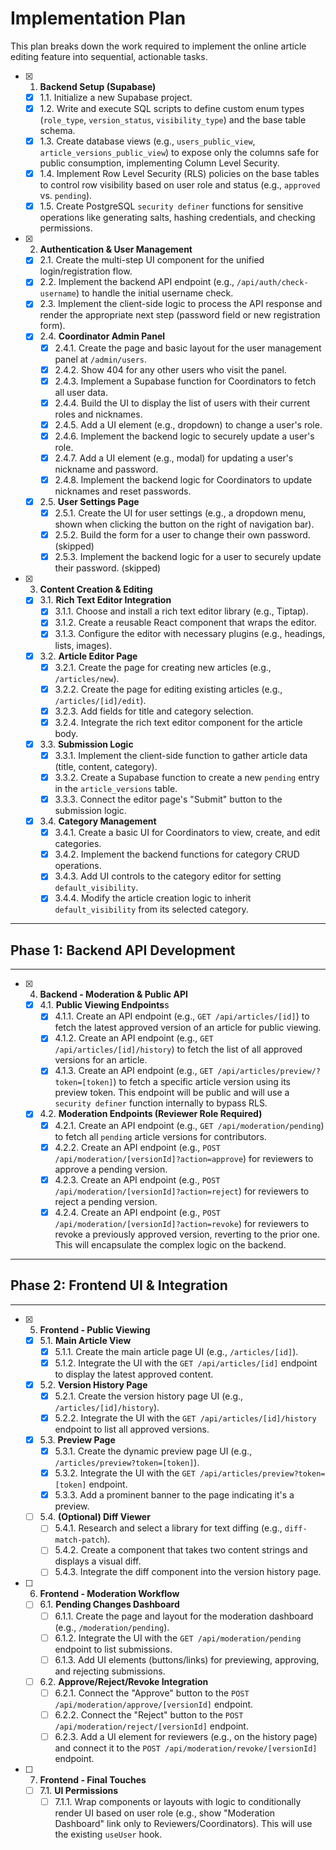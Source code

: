 # Implementation Plan

This plan breaks down the work required to implement the online article editing feature into sequential, actionable tasks.

- [x] 1. **Backend Setup (Supabase)**
  - [x] 1.1. Initialize a new Supabase project.
  - [x] 1.2. Write and execute SQL scripts to define custom enum types (`role_type`, `version_status`, `visibility_type`) and the base table schema.
  - [x] 1.3. Create database views (e.g., `users_public_view`, `article_versions_public_view`) to expose only the columns safe for public consumption, implementing Column Level Security.
  - [x] 1.4. Implement Row Level Security (RLS) policies on the base tables to control row visibility based on user role and status (e.g., `approved` vs. `pending`).
  - [x] 1.5. Create PostgreSQL `security definer` functions for sensitive operations like generating salts, hashing credentials, and checking permissions.

- [x] 2. **Authentication & User Management**
  - [x] 2.1. Create the multi-step UI component for the unified login/registration flow.
  - [x] 2.2. Implement the backend API endpoint (e.g., `/api/auth/check-username`) to handle the initial username check.
  - [x] 2.3. Implement the client-side logic to process the API response and render the appropriate next step (password field or new registration form).
  - [x] 2.4. **Coordinator Admin Panel**
    - [x] 2.4.1. Create the page and basic layout for the user management panel at `/admin/users`.
    - [x] 2.4.2. Show 404 for any other users who visit the panel.
    - [x] 2.4.3. Implement a Supabase function for Coordinators to fetch all user data.
    - [x] 2.4.4. Build the UI to display the list of users with their current roles and nicknames.
    - [x] 2.4.5. Add a UI element (e.g., dropdown) to change a user's role.
    - [x] 2.4.6. Implement the backend logic to securely update a user's role.
    - [x] 2.4.7. Add a UI element (e.g., modal) for updating a user's nickname and password.
    - [x] 2.4.8. Implement the backend logic for Coordinators to update nicknames and reset passwords.
  - [x] 2.5. **User Settings Page**
    - [x] 2.5.1. Create the UI for user settings (e.g., a dropdown menu, shown when clicking the button on the right of navigation bar).
    - [x] 2.5.2. Build the form for a user to change their own password. (skipped)
    - [x] 2.5.3. Implement the backend logic for a user to securely update their password. (skipped)

- [x] 3. **Content Creation & Editing**
  - [x] 3.1. **Rich Text Editor Integration**
    - [x] 3.1.1. Choose and install a rich text editor library (e.g., Tiptap).
    - [x] 3.1.2. Create a reusable React component that wraps the editor.
    - [x] 3.1.3. Configure the editor with necessary plugins (e.g., headings, lists, images).
  - [x] 3.2. **Article Editor Page**
    - [x] 3.2.1. Create the page for creating new articles (e.g., `/articles/new`).
    - [x] 3.2.2. Create the page for editing existing articles (e.g., `/articles/[id]/edit`).
    - [x] 3.2.3. Add fields for title and category selection.
    - [x] 3.2.4. Integrate the rich text editor component for the article body.
  - [x] 3.3. **Submission Logic**
    - [x] 3.3.1. Implement the client-side function to gather article data (title, content, category).
    - [x] 3.3.2. Create a Supabase function to create a new `pending` entry in the `article_versions` table.
    - [x] 3.3.3. Connect the editor page's "Submit" button to the submission logic.
  - [x] 3.4. **Category Management**
    - [x] 3.4.1. Create a basic UI for Coordinators to view, create, and edit categories.
    - [x] 3.4.2. Implement the backend functions for category CRUD operations.
    - [x] 3.4.3. Add UI controls to the category editor for setting `default_visibility`.
    - [x] 3.4.4. Modify the article creation logic to inherit `default_visibility` from its selected category.

---

## Phase 1: Backend API Development

---

- [x] 4. **Backend - Moderation & Public API**
  - [x] 4.1. **Public Viewing Endpoints**s
    - [x] 4.1.1. Create an API endpoint (e.g., `GET /api/articles/[id]`) to fetch the latest approved version of an article for public viewing.
    - [x] 4.1.2. Create an API endpoint (e.g., `GET /api/articles/[id]/history`) to fetch the list of all approved versions for an article.
    - [x] 4.1.3. Create an API endpoint (e.g., `GET /api/articles/preview/?token=[token]`) to fetch a specific article version using its preview token. This endpoint will be public and will use a `security definer` function internally to bypass RLS.
  - [x] 4.2. **Moderation Endpoints (Reviewer Role Required)**
    - [x] 4.2.1. Create an API endpoint (e.g., `GET /api/moderation/pending`) to fetch all `pending` article versions for contributors.
    - [x] 4.2.2. Create an API endpoint (e.g., `POST /api/moderation/[versionId]?action=approve`) for reviewers to approve a pending version.
    - [x] 4.2.3. Create an API endpoint (e.g., `POST /api/moderation/[versionId]?action=reject`) for reviewers to reject a pending version.
    - [x] 4.2.4. Create an API endpoint (e.g., `POST /api/moderation/[versionId]?action=revoke`) for reviewers to revoke a previously approved version, reverting to the prior one. This will encapsulate the complex logic on the backend.

---

## Phase 2: Frontend UI & Integration

---

- [x] 5. **Frontend - Public Viewing**
  - [x] 5.1. **Main Article View**
    - [x] 5.1.1. Create the main article page UI (e.g., `/articles/[id]`).
    - [x] 5.1.2. Integrate the UI with the `GET /api/articles/[id]` endpoint to display the latest approved content.
  - [x] 5.2. **Version History Page**
    - [x] 5.2.1. Create the version history page UI (e.g., `/articles/[id]/history`).
    - [x] 5.2.2. Integrate the UI with the `GET /api/articles/[id]/history` endpoint to list all approved versions.
  - [x] 5.3. **Preview Page**
    - [x] 5.3.1. Create the dynamic preview page UI (e.g., `/articles/preview?token=[token]`).
    - [x] 5.3.2. Integrate the UI with the `GET /api/articles/preview?token=[token]` endpoint.
    - [x] 5.3.3. Add a prominent banner to the page indicating it's a preview.
  - [ ] 5.4. **(Optional) Diff Viewer**
    - [ ] 5.4.1. Research and select a library for text diffing (e.g., `diff-match-patch`).
    - [ ] 5.4.2. Create a component that takes two content strings and displays a visual diff.
    - [ ] 5.4.3. Integrate the diff component into the version history page.

- [ ] 6. **Frontend - Moderation Workflow**
  - [ ] 6.1. **Pending Changes Dashboard**
    - [ ] 6.1.1. Create the page and layout for the moderation dashboard (e.g., `/moderation/pending`).
    - [ ] 6.1.2. Integrate the UI with the `GET /api/moderation/pending` endpoint to list submissions.
    - [ ] 6.1.3. Add UI elements (buttons/links) for previewing, approving, and rejecting submissions.
  - [ ] 6.2. **Approve/Reject/Revoke Integration**
    - [ ] 6.2.1. Connect the "Approve" button to the `POST /api/moderation/approve/[versionId]` endpoint.
    - [ ] 6.2.2. Connect the "Reject" button to the `POST /api/moderation/reject/[versionId]` endpoint.
    - [ ] 6.2.3. Add a UI element for reviewers (e.g., on the history page) and connect it to the `POST /api/moderation/revoke/[versionId]` endpoint.

- [ ] 7. **Frontend - Final Touches**
  - [ ] 7.1. **UI Permissions**
    - [ ] 7.1.1. Wrap components or layouts with logic to conditionally render UI based on user role (e.g., show "Moderation Dashboard" link only to Reviewers/Coordinators). This will use the existing `useUser` hook.
